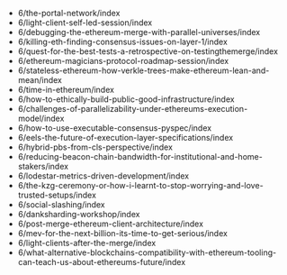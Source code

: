 - 6/the-portal-network/index
- 6/light-client-self-led-session/index
- 6/debugging-the-ethereum-merge-with-parallel-universes/index
- 6/killing-eth-finding-consensus-issues-on-layer-1/index
- 6/quest-for-the-best-tests-a-retrospective-on-testingthemerge/index
- 6/ethereum-magicians-protocol-roadmap-session/index
- 6/stateless-ethereum-how-verkle-trees-make-ethereum-lean-and-mean/index
- 6/time-in-ethereum/index
- 6/how-to-ethically-build-public-good-infrastructure/index
- 6/challenges-of-parallelizability-under-ethereums-execution-model/index
- 6/how-to-use-executable-consensus-pyspec/index
- 6/eels-the-future-of-execution-layer-specifications/index
- 6/hybrid-pbs-from-cls-perspective/index
- 6/reducing-beacon-chain-bandwidth-for-institutional-and-home-stakers/index
- 6/lodestar-metrics-driven-development/index
- 6/the-kzg-ceremony-or-how-i-learnt-to-stop-worrying-and-love-trusted-setups/index
- 6/social-slashing/index
- 6/danksharding-workshop/index
- 6/post-merge-ethereum-client-architecture/index
- 6/mev-for-the-next-billion-its-time-to-get-serious/index
- 6/light-clients-after-the-merge/index
- 6/what-alternative-blockchains-compatibility-with-ethereum-tooling-can-teach-us-about-ethereums-future/index